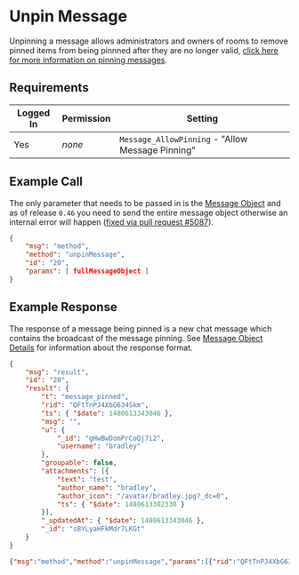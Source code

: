 # Unpin Message
Unpinning a message allows administrators and owners of rooms to remove pinned items from being pinnned after they are no longer valid, [click here for more information on pinning messages][1].

## Requirements
| Logged In | Permission | Setting |
| --- | --- | --- |
| Yes | _none_ | `Message_AllowPinning` - "Allow Message Pinning" |

## Example Call
The only parameter that needs to be passed in is the [Message Object][1] and as of release `0.46` you need to send the entire message object otherwise an internal error will happen ([fixed via pull request #5087](https://github.com/RocketChat/Rocket.Chat/pull/5087)).
```json
{
    "msg": "method",
    "method": "unpinMessage",
    "id": "20",
    "params": [ fullMessageObject ]
} 
```

## Example Response
The response of a message being pinned is a new chat message which contains the broadcast of the message pinning. See [Message Object Details][1] for information about the response format.
```json
{
    "msg": "result",
    "id": "20",
    "result": {
        "t": "message_pinned",
        "rid": "QFtTnPJ4XbG634Skm",
        "ts": { "$date": 1480613343046 },
        "msg": "",
        "u": {
            "_id": "gHwBwDomPrCoQj7i2",
            "username": "bradley"
        },
        "groupable": false,
        "attachments": [{
            "text": "test",
            "author_name": "bradley",
            "author_icon": "/avatar/bradley.jpg?_dc=0",
            "ts": { "$date": 1480613302330 }
        }],
        "_updatedAt": { "$date": 1480613343046 },
        "_id": "sBYLyaHFkMdr7LKGt"
    }
}
```

```json
{"msg":"method","method":"unpinMessage","params":[{"rid":"QFtTnPJ4XbG634Skm","msg":"blah","ts":{"$date":1480615028589},"u":{"_id":"gHwBwDomPrCoQj7i2","username":"bradley"},"_updatedAt":{"$date":1480615033504},"pinned":false,"pinnedAt":{"$date":1480615033504},"pinnedBy":{"_id":"gHwBwDomPrCoQj7i2","username":"bradley"},"roles":["admin",null],"_id":"XudJNvnPEajGhhbHB","html":"blah","tokens":[]}],"id":"12"}
```

[1]:../../../4.%20User%20Guides/Pinning%20Messages
